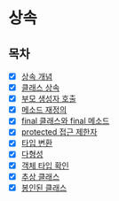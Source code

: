 # 상속

## 목차

- [x] [상속 개념](https://github.com/2025-cs-study/2025-CS-Study/blob/main/java/07_inheritance/7.1_inheritance_concept.md)
- [x] [클래스 상속](https://github.com/2025-cs-study/2025-CS-Study/blob/main/java/07_inheritance/7.2_class_inheritance.md)
- [x] [부모 생성자 호출](https://github.com/2025-cs-study/2025-CS-Study/blob/main/java/07_inheritance/7.3_parent_constructor_call.md)
- [x] [메소드 재정의](https://github.com/2025-cs-study/2025-CS-Study/blob/main/java/07_inheritance/7.4_method_overriding.md)
- [x] [final 클래스와 final 메소드](https://github.com/2025-cs-study/2025-CS-Study/blob/main/java/07_inheritance/7.5_final_class_and_final_method.md)
- [x] [protected 접근 제한자](https://github.com/2025-cs-study/2025-CS-Study/blob/main/java/07_inheritance/7.6_protected_access_modifier.md)
- [x] [타입 변환](https://github.com/2025-cs-study/2025-CS-Study/blob/main/java/07_inheritance/7.7_type_casting.md)
- [x] [다형성](https://github.com/2025-cs-study/2025-CS-Study/blob/main/java/07_inheritance/7.8_polymorphism.md)
- [x] [객체 타입 확인](https://github.com/2025-cs-study/2025-CS-Study/blob/main/java/07_inheritance/7.9_object_type_check.md)
- [x] [추상 클래스](https://github.com/2025-cs-study/2025-CS-Study/blob/main/java/07_inheritance/7.10_abstract_class.md)
- [x] [봉인된 클래스](https://github.com/2025-cs-study/2025-CS-Study/blob/main/java/07_inheritance/7.11_sealed_class.md)